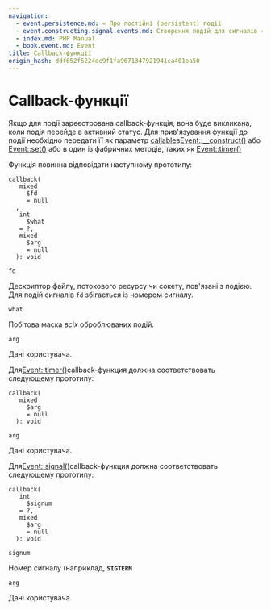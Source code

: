 ```yaml
---
navigation:
  - event.persistence.md: « Про постійні (persistent) події
  - event.constructing.signal.events.md: Створення подій для сигналів »
  - index.md: PHP Manual
  - book.event.md: Event
title: Callback-функції
origin_hash: ddf652f5224dc9f1fa9671347921941ca401ea50
---
```

# Callback-функції

Якщо для події зареєстрована callback-функція, вона буде викликана, коли подія перейде в активний статус. Для прив'язування функції до події необхідно передати її як параметр [callable](language.types.callable.md)в[Event::\_\_construct()](event.construct.md) або [Event::set()](event.set.md) або в один із фабричних методів, таких як [Event::timer()](event.timer.md)

Функція повинна відповідати наступному прототипу:

```methodsynopsis
callback(
   mixed
     $fd
     = null
  , 
   int
     $what
   = ?, 
   mixed
     $arg
     = null
  ): void
```

`fd`

Дескриптор файлу, потокового ресурсу чи сокету, пов'язані з подією. Для подій сигналів `fd` збігається із номером сигналу.

`what`

Побітова маска *всіх* оброблюваних подій.

`arg`

Дані користувача.

Для[Event::timer()](event.timer.md)callback-функция должна соответствовать следующему прототипу:

```methodsynopsis
callback(
   mixed
     $arg
     = null
  ): void
```

`arg`

Дані користувача.

Для[Event::signal()](event.signal.md)callback-функция должна соответствовать следующему прототипу:

```methodsynopsis
callback(
   int
     $signum
   = ?, 
   mixed
     $arg
     = null
  ): void
```

`signum`

Номер сигналу (наприклад, **`SIGTERM`**

`arg`

Дані користувача.

